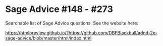 # Sage Advice #148 - #273
Searchable list of Sage Advice questions. See the website here:

https://htmlpreview.github.io/?https://github.com/DBFBlackbull/adnd-2e-sage-advice/blob/master/html/index.html